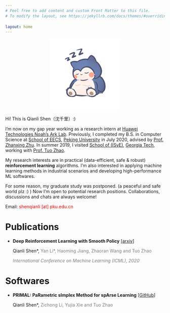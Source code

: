 ```yaml
---
# Feel free to add content and custom Front Matter to this file.
# To modify the layout, see https://jekyllrb.com/docs/themes/#overriding-theme-defaults

layout: home
---
```


<div align=center>
  <img src="img/IMG_7068.JPG" alt="IMG_7068" style="zoom:25%;" />
</div>

Hi! This is Qianli Shen（沈千里）:) 

I’m now on my gap year working as a research intern at [Huawei Technologies Noah’s Ark Lab](http://www.noahlab.com.hk/#/home). Previously, I completed my B.S. in Computer Science at [School of EECS](http://eecs.pku.edu.cn/), [Peking University](http://english.pku.edu.cn/) in July 2020, advised by [Prof. Zhanxing Zhu](https://sites.google.com/view/zhanxingzhu/). In summer 2019, I visited [School of (ISyE)](https://www.isye.gatech.edu/), [Georgia Tech](https://www.gatech.edu/), working with [Prof. Tuo Zhao](https://www2.isye.gatech.edu/~tzhao80/).

My research interests are in practical (data-efficient, safe & robust) **reinforcement learning** algorithms. I’m also interested in applying machine learning methods in industrial scenarios and developing high-performance ML softwares.

For some reason, my graduate study was postponed. (a peaceful and safe world plz :) ) Now I’m open to potential research positions. Collaborations, discussions and chats are always welcome!

Email: <font color=Red>shenqianli [at] pku.edu.cn </font>

# Publications

- **Deep Reinforcement Learning with Smooth Policy** [[arxiv](https://arxiv.org/abs/2003.09534)]

  Qianli Shen\*, <font color=Gray>Yan Li*, Haoming Jiang, Zhaoran Wang and Tuo Zhao</font>

  <font color=Grey><i>International Conference on Machine Learning (ICML), 2020</i></font> 

# Softwares

- **PRIMAL: PaRametric sImplex Method for spArse Learning** [[GitHub](https://github.com/ShenQianli/primal)]

  Qianli Shen\*, <font color=Gray>Zichong Li, Yujia Xie and Tuo Zhao</font>

